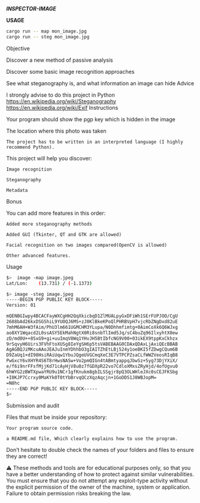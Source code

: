 ***INSPECTOR-IMAGE***

**USAGE**

```sh
cargo run -- map mon_image.jpg
cargo run -- steg mon_image.jpg
```

Objective

Discover a new method of passive analysis

Discover some basic image recognition approaches

See what steganography is, and what information an image can hide
Advice

I strongly advise to do this project in Python
https://en.wikipedia.org/wiki/Steganography
https://en.wikipedia.org/wiki/Exif
Instructions

Your program should show the pgp key which is hidden in the image

The location where this photo was taken

    The project has to be written in an interpreted language (I highly recommend Python).

This project will help you discover:

    Image recognition

    Steganography

    Metadata

Bonus

You can add more features in this order:

    Added more steganography methods

    Added GUI (Tkinter, QT and GTK are allowed)

    Facial recognition on two images compared(OpenCV is allowed)

    Other advanced features.

Usage

```sh
$>  image -map image.jpeg
Lat/Lon:	(13.731) / (-1.1373)

$> image -steg image.jpeg
-----BEGIN PGP PUBLIC KEY BLOCK-----
Version: 01

mQENBGIwpy4BCACFayWXCgHH2QqXkicbqD1ZlMUALpyGxDFiWh1SErFUPJOO/CgU
2688bAd26kxDSGShiL9YUOQJ6MS+zJ0KlBkeKPoQlPHRBVpH7vjcRbZNgDxd82uE
7mhM6AH+W3fAim/PhU3lm661UGMCHM3YLupa/N0Dhhmfimtg+0AimCoXk6Q6WJxg
ao8XY1Wqacd2L0ssASY5EkMahNgtX0Ri8snbTlImd5Jq/sC4buZq96IlxyhtX0ew
zD/md0U++8SxG9+gi+uuImqV8Wq1YHvJH5BtIbfcNG9V00+03ikEX9tppKxCkhzx
9rSqvyH6Uirs3FVhFtoXUSg8IeYgSH6p5tsVABEBAAG0CDAxQDAxLjAxiQEcBBAB
AgAGBQJiMKcuAAoJEAJuInmYDhhbO3gIAITZhEtLBj524y1oeBKI5fZDwgCQum6B
D9ZaUq1+dI98HsiRAiUqw1YbuJQgeUVGCmqXeC3E7VTPCPZsaCLfWWZVeosRIqB8
PwGxcY6vXHYR4S6T8rHwsNASw+Vo2pmQIGn4tABmtyappqJbwSz+5yg73DjYXiX/
e/f6i9nrFFsfMjjKd71cAyHjV8u0z7fGDXpR22vo7CdloXMxsZRyHjd/4ofUgvu0
6hWYG2zBWTXpwaYRU9u1NCr1gfKnukm8gbILSSgjr8pQ3OLWHleJXc0sCEJFKSbg
+I0KJP7Ccrxy0MaKYk0T0tYbBrvqQCzXqzAqcjn+1GoDDS1J8WBJopM=
=N8hc
-----END PGP PUBLIC KEY BLOCK-----
$>
```


Submission and audit

Files that must be inside your repository:

    Your program source code.

    a README.md file, Which clearly explains how to use the program.

Don’t hesitate to double check the names of your folders and files to ensure they are correct!

⚠️ These methods and tools are for educational purposes only, so that you have a better understanding 
of how to protect against similar vulnerabilities. You must ensure that you do not attempt any exploit-type 
activity without the explicit permission of the owner of the machine, system or application. 
Failure to obtain permission risks breaking the law.